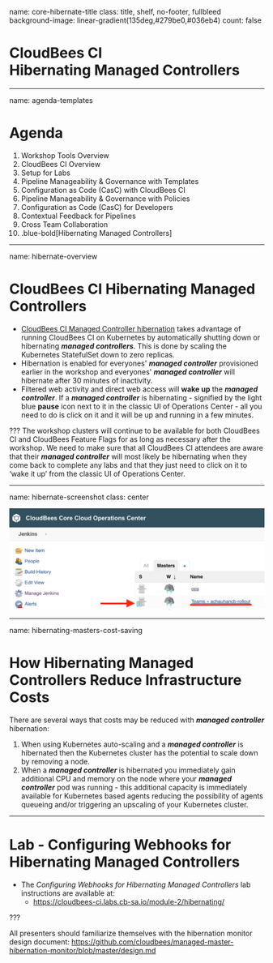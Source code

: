 name: core-hibernate-title
class: title, shelf, no-footer, fullbleed
background-image: linear-gradient(135deg,#279be0,#036eb4)
count: false

# CloudBees CI<br>Hibernating Managed Controllers

---
name: agenda-templates
# Agenda

1. Workshop Tools Overview
2. CloudBees CI Overview
3. Setup for Labs
4. Pipeline Manageability & Governance with Templates
5. Configuration as Code (CasC) with CloudBees CI
6. Pipeline Manageability & Governance with Policies
7. Configuration as Code (CasC) for Developers
8. Contextual Feedback for Pipelines
9. Cross Team Collaboration
10. .blue-bold[Hibernating Managed Controllers]

---
name: hibernate-overview

# CloudBees CI Hibernating Managed Controllers

* [CloudBees CI Managed Controller hibernation](https://docs.cloudbees.com/docs/cloudbees-core/latest/cloud-admin-guide/managing-masters#_hibernation_in_managed_masters) takes advantage of running CloudBees CI on Kubernetes by automatically shutting down or hibernating ***managed controllers***. This is done by scaling the Kubernetes StatefulSet down to zero replicas.
* Hibernation is enabled for everyones' ***managed controller*** provisioned earlier in the workshop and everyones' ***managed controller*** will hibernate after 30 minutes of inactivity.
* Filtered web activity and direct web access will **wake up** the ***managed controller***. If a ***managed controller*** is hibernating - signified by the light blue **pause** icon next to it in the classic UI of Operations Center - all you need to do is click on it and it will be up and running in a few minutes.

???
The workshop clusters will continue to be available for both CloudBees CI and CloudBees Feature Flags for as long as necessary after the workshop. We need to make sure that all CloudBees CI attendees are aware that their ***managed controller*** will most likely be hibernating when they come back to complete any labs and that they just need to click on it to ‘wake it up’ from the classic UI of Operations Center.

---
name: hibernate-screenshot
class: center

![:scale 80%](img/hibernating-master.png)

---
name: hibernating-masters-cost-saving

# How Hibernating Managed Controllers Reduce Infrastructure Costs

There are several ways that costs may be reduced with ***managed controller*** hibernation:

1. When using Kubernetes auto-scaling and a ***managed controller*** is hibernated then the Kubernetes cluster has the potential to scale down by removing a node.
2. When a ***managed controller*** is hibernated you immediately gain additional CPU and memory on the node where your ***managed controller*** pod was running - this additional capacity is immediately available for Kubernetes based agents reducing the possibility of agents queueing and/or triggering an upscaling of your Kubernetes cluster. 

---

# Lab - Configuring Webhooks for Hibernating Managed Controllers

* The *Configuring Webhooks for Hibernating Managed Controllers* lab instructions are available at: 
  * https://cloudbees-ci.labs.cb-sa.io/module-2/hibernating/

???

All presenters should familiarize themselves with the hibernation monitor design document: https://github.com/cloudbees/managed-master-hibernation-monitor/blob/master/design.md 